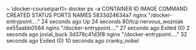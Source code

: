 ~ \docker-course\part1> docker ps -a
CONTAINER ID   IMAGE     COMMAND                  CREATED          STATUS                      PORTS     NAMES
5833d24634a7   nginx     "/docker-entrypoint.…"   24 seconds ago   Up 24 seconds               80/tcp    nervous_wozniak
ee55aabb0584   nginx     "/docker-entrypoint.…"   27 seconds ago   Exited (0) 2 seconds ago              jovial_buck
3d378c41d3f8   nginx     "/docker-entrypoint.…"   32 seconds ago   Exited (0) 10 seconds ago             cranky_nobel